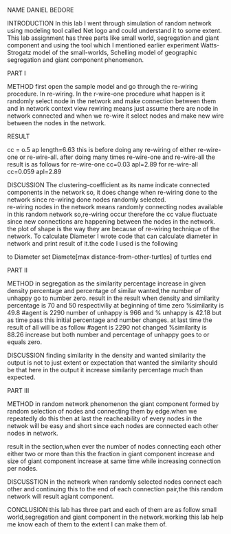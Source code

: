 NAME DANIEL BEDORE

INTRODUCTION
 In this lab I went through simulation of random network using modeling tool called Net logo and could understand it to some extent. This lab assignment has three parts like small world, segregation and giant component and using the tool which I mentioned earlier experiment Watts-Strogatz model of the small-worlds, Schelling model of geographic segregation and  giant component phenomenon.

PART I

METHOD
first open the sample model and go through the re-wiring procedure. In re-wiring.
In the r-wire-one procedure what happen is it randomly select node in the network and make connection between them and in network context view rewiring means just assume there are node in network connected and when we re-wire it select nodes and make new wire between the nodes in the network.

RESULT 

cc = o.5
ap length=6.63 this is before doing any re-wiring of either re-wire-one or re-wire-all.
after doing many times re-wire-one and re-wire-all the result is as follows 
for re-wire-one 
cc=0.03
apl=2.89
for re-wire-all
cc=0.059
apl=2.89

DISCUSSION
The clustering-coefficient as its name indicate connected components in the network so, it does change when re-wiring done to the network since re-wiring done nodes randomly selected.                                  
re-wiring nodes in the network means randomly connecting nodes available in this random network
so,re-wiring occur therefore the cc value fluctuate since new connections are happening between
the nodes in the network.
the plot of shape is the way they are because  of re-wiring technique of the network. 
To calculate Diameter I wrote code that can calculate diameter in network and print result of it.the code I used is the following

to Diameter
  set Diamete[max distance-from-other-turtles] of turtles
end

PART II

METHOD
in segregation as the similarity percentage increase in given 
density percentage and percentage of similar wanted,the number of unhappy go to number zero.
result
in the result when density and similarity percentage is 70 and 50 respectiviliy at beginning of 
time zero 
%similarity is 49.8
#agent is 2290
number of unhappy is 966
and % unhappy is 42.18
but as time pass this initial percentage and number changes.
at last time the result of all will be as follow 
#agent is 2290 not changed 
%similarity is 88.26 increase
but both number and percentage of unhappy goes to or equals zero. 

DISCUSSION
finding similarity in the density and wanted similarity the output is not to just extent or 
expectation that wanted the similarity should be that here in the output it increase similarity 
percentage much than expected.

PART III

METHOD 
in random network phenomenon the giant component formed by random selection of nodes and connecting them by edge.when we repeatedly do this then at last the reacheability of every nodes in the netwok will be easy and short since each nodes are connected each other nodes in network. 

result
in the section,when ever the number of nodes connecting each other either two or more than this the fraction in giant component increase and size of giant component increase at same time while increasing connection per nodes.

DISCUSSTION
in the network when randomly selected nodes connect each other and continuing this to the end of each connection pair,the this random network will result agiant component.

CONCLUSION
this lab has three part and each of them are as follow small world,segregation and giant component in the network.working this lab
help me know each of them to the extent I can make them of.

